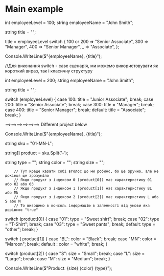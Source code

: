 # Main example

int employeeLevel = 100;
string employeeName = "John Smith";

string title = "";

title = employeeLevel switch
{
    100 or 200 => "Senior Associate",
    300 => "Manager",
    400 => "Senior Manager",
    _ => "Associate",
};

Console.WriteLine($"{employeeName}, {title}");

//Для виконання switch - case сценарія, ми можемо використовувати як короткий вираз, так і класичну структуру

int employeeLevel = 200;
string employeeName = "John Smith";

string title = "";

switch (employeeLevel)
{
    case 100:
        title = "Junior Associate";
        break;
    case 200:
        title = "Senior Associate";
        break;
    case 300:
        title = "Manager";
        break;
    case 400:
        title = "Senior Manager";
        break;
    default:
        title = "Associate";
        break;
}

==>==>==>==>==>==> Different project below

Console.WriteLine($"{employeeName}, {title}");

string sku = "01-MN-L";

string[] product = sku.Split('-');

string type = "";
string color = "";
string size = "";

        // Тут краще казати собі вголос що ми робимо, бо це зручно, але не докінця ще зрозуміло
        // Якщо продукт з індексом 0 (product[0]) має характеристику 01 або 02 або 03
        // Якщо продукт з індексом 1 (product[1]) має характеристику BL або MN
        // Якщо продукт з індексом 2 (product[2]) має характеристику L або S або M
        // То виводимо в консоль інформацію в залежності від умови яка дорівнює "true"

switch (product[0])
{
    case "01":
        type = "Sweet shirt";
        break;
    case "02":
        type = "T-Shirt";
        break;
    case "03":
        type = "Sweet pants";
        break;
    default:
        type = "other";
        break;
}

switch ( product[1])
{
    case "BL":
        color = "Black";
        break;
    case "MN":
        color = "Maroon";
        break;
    default :
        color = "white";
        break;
}

switch (product[2])
{
    case "S":
    size = "Small";
    break;
    case "L":
    size = "Large";
    break;
    case "M":
    size = "Medium";
    break;
}

Console.WriteLine($"Product: {size} {color} {type}");
